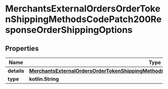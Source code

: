 
# MerchantsExternalOrdersOrderTokenShippingMethodsCodePatch200ResponseOrderShippingOptions

## Properties
Name | Type | Description | Notes
------------ | ------------- | ------------- | -------------
**details** | [**MerchantsExternalOrdersOrderTokenShippingMethodsPost200ResponseOrderShippingOptionsDetails**](MerchantsExternalOrdersOrderTokenShippingMethodsPost200ResponseOrderShippingOptionsDetails.md) |  |  [optional]
**type** | **kotlin.String** |  |  [optional]



